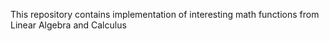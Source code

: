 This repository contains implementation of interesting math functions from Linear Algebra and Calculus

